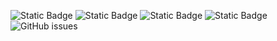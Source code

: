 ![Static Badge](https://img.shields.io/badge/blacklists-61-000000) ![Static Badge](https://img.shields.io/badge/blacklisted-2919004-cc0000) ![Static Badge](https://img.shields.io/badge/whitelisted-2250-00CC00) ![Static Badge](https://img.shields.io/badge/streaming_blacklist-28107-000000) ![GitHub issues](https://img.shields.io/github/issues/fabriziosalmi/blacklists)
